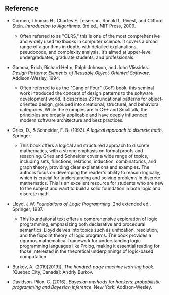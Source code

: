 
## Reference

- Cormen, Thomas H., Charles E. Leiserson, Ronald L. Rivest, and Clifford Stein. *Introduction to Algorithms*. 3rd ed., MIT Press, 2009.  
  - Often referred to as "CLRS," this is one of the most comprehensive and widely used textbooks
    in computer science. It covers a broad range of algorithms in depth, with detailed explanations,
    pseudocode, and complexity analysis. It’s aimed at upper-level undergraduates, graduate
    students, and professionals.

- Gamma, Erich, Richard Helm, Ralph Johnson, and John Vlissides. *Design Patterns: Elements of Reusable Object-Oriented Software*. Addison-Wesley, 1994.  
  - Often referred to as the "Gang of Four" (GoF) book, this seminal work introduced the concept
    of design patterns to the software development world. It describes 23 foundational patterns
    for object-oriented design, grouped into creational, structural, and behavioral categories.
    While the examples are in C++ and Smalltalk, the principles are broadly applicable and have
    deeply influenced modern software architecture and best practices.

- Gries, D., & Schneider, F. B. (1993). *A logical approach to discrete math*. Springer.  
  - This book offers a logical and structured approach to discrete mathematics, with a strong
    emphasis on formal proofs and reasoning. Gries and Schneider cover a wide range of topics,
    including sets, functions, relations, induction, combinatorics, and graph theory, providing
    clear explanations and examples. The authors focus on developing the reader's ability to
    reason logically, which is crucial for understanding and solving problems in discrete
    mathematics. This is an excellent resource for students who are new to the subject and
    want to build a solid foundation in both logic and discrete math.

- Lloyd, J.W. *Foundations of Logic Programming*. 2nd extended ed., Springer, 1987.  
  - This foundational text offers a comprehensive exploration of logic programming, emphasizing
    both declarative and procedural semantics. Lloyd delves into topics such as unification,
    resolution, and the fixpoint theory of logic programs. The book provides a rigorous
    mathematical framework for understanding logic programming languages like Prolog, making
    it essential reading for those interested in the theoretical underpinnings of logic-based
    computation.


- Burkov, A. (2019[2019]). *The hundred-page machine learning book*. [Quebec City, Canada]: Andriy Burkov.

- Davidson-Pilon, C. (2016). *Bayesian methods for hackers: probabilistic programming and Bayesian inference*. New York: Addison-Wesley.


